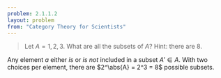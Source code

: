 ```yaml
---
problem: 2.1.1.2
layout: problem
from: "Category Theory for Scientists"
---
```


> Let $A = {1,2,3}$. What are all the subsets of $A$? Hint: there are 8.  

Any element $a$ either _is_ or _is not_ included in a subset $A' \in A$. With
two choices per element, there are $2^\abs{A} = 2^3 = 8$ possible subsets.

